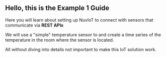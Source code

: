 ## Hello, this is the Example 1 Guide

Here you will learn about setting up NuvIoT to connect with sensors that communicate via **REST APIs**

We will use a "simple" temperature sensor to and create a time series of the temperature in the room where the sensor is located.

All without diving into details not important to make this IoT solution work.
